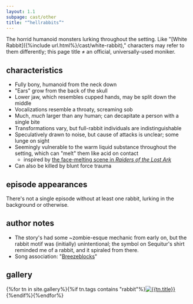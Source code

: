```yaml
---
layout: 1.1
subpage: cast/other
title: "“hellrabbits”"
---
```

The horrid humanoid monsters lurking throughout the setting. Like "[White Rabbit]({%include url.html%}/cast/white-rabbit)," characters may refer to them differently; this page title ≠ an official, universally-used moniker.

## characteristics
- Fully bony, humanoid from the neck down
- "Ears" grow from the back of the skull
- Lower jaw, which resembles cupped hands, may be split down the middle
- Vocalizations resemble a throaty, screaming sob
- Much, *much* larger than any human; can decapitate a person with a single bite
- Transformations vary, but full-rabbit individuals are indistinguishable
- Speculatively drawn to noise, but cause of attacks is unclear; some lunge on sight
- Seemingly vulnerable to the warm liquid substance throughout the setting, which can "melt" them like acid on contact
	- inspired by <a href="https://www.youtube.com/watch?v=GP0YTZmnhns" class="ext">the face-melting scene in <i>Raiders of the Lost Ark</i></a>
- Can also be killed by blunt force trauma

## episode appearances
There's not a single episode without at least one rabbit, lurking in the background or otherwise.<!--1: the fallen, WR / 2: Beacon attack, WR / 3: lurking in the bg mostly / 4: also lurking / 5: underground attack / 6: none :o but maybe in bg or talked about idk / 7: none but WR / 8: WR outing / 9: alliance attack, WR /  10: Addison, WR / 11: only WR-->

## author notes
- The story's had some ~zombie-esque mechanic from early on, but the rabbit motif was (initially) unintentional; the symbol on Sequitur's shirt reminded me of a rabbit, and it spiraled from there.
- Song association: "<a href="https://www.youtube.com/watch?v=WMOd6jz548Y" class="ext">Breezeblocks</a>"

<h2>gallery</h2><!--has to be manual; #gallery negates the wrap-->

<section id="gallery" class="artwall">{%for tn in site.gallery%}{%if tn.tags contains "rabbit"%}<a href="{%include url.html%}{%if tn.url contains 'roundup'%}/gallery/roundups/{{tn.slug}}{%else%}{{tn.permalink}}{%endif%}"{%if tn.url contains 'roundup'%} class="rn"{%endif%}><img src="{%include url.html%}/assets/img/gallery/{%if tn.url contains 'roundup'%}roundups/{{tn.slug}}{%else%}{%if tn.img%}{{tn.img}}{%else%}{{tn.date|date:'%Y-%m-%d'}}{%endif%}{%endif%}-tn.png" alt="{{tn.title}}"/></a>{%endif%}{%endfor%}</section>